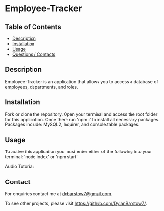 # Employee-Tracker
## Table of Contents
- [Description](#Description)
- [Installation](#Installation)
- [Usage](#Usage)
- [Questions / Contacts](#Contacts)

## Description
Employee-Tracker is an application that allows you to access a database of employees, departments, and roles.
## Installation
Fork or clone the repository.  Open your terminal and access the root folder for this application.  Once there run 'npm i' to install all necessary packages.
Packages include: MySQL2, Inquirer, and console.table packages.


## Usage
To active this application you must enter either of the following into your terminal:
'node index' or 'npm start'

Audio Tutorial:
## Contact
For enquiries contact me at dcbarstow7@gmail.com. 

To see other projects, please visit https://github.com/DylanBarstow7/.